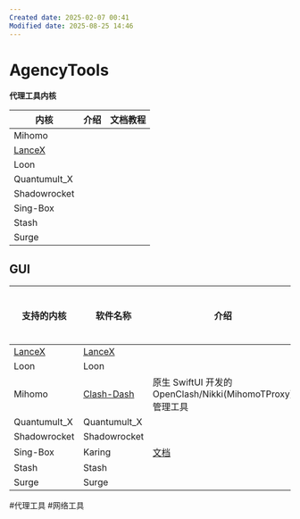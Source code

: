 ```yaml
---
Created date: 2025-02-07 00:41
Modified date: 2025-08-25 14:46
---
```

# AgencyTools

**代理工具内核**

| 内核                                          | 介绍  | 文档教程 |
| ------------------------------------------- | --- | ---- |
| Mihomo                                      |     |      |
| [LanceX](https://shadowboat.app/lancexapp/) |     |      |
| Loon                                        |     |      |
| Quantumult_X                                |     |      |
| Shadowrocket                                |     |      |
| Sing-Box                                    |     |      |
| Stash                                       |     |      |
| Surge                                       |     |      |

## GUI

| 支持的内核                                       | 软件名称                                              | 介绍                                                | 使用教程 |
| ------------------------------------------- | ------------------------------------------------- | ------------------------------------------------- | ---- |
| [LanceX](https://shadowboat.app/lancexapp/) | [LanceX](https://shadowboat.app/lancexapp/)       |                                                   |      |
| Loon                                        | Loon                                              |                                                   |      |
| Mihomo                                      | [Clash-Dash](https://github.com/bin64/Clash-Dash) | 原生 SwiftUI 开发的 OpenClash/Nikki(MihomoTProxy) 管理工具 |      |
| Quantumult_X                                | Quantumult_X                                      |                                                   |      |
| Shadowrocket                                | Shadowrocket                                      |                                                   |      |
| Sing-Box                                    | Karing                                            | [文档](https://karing.app/)                         |      |
| Stash                                       | Stash                                             |                                                   |      |
| Surge                                       | Surge                                             |                                                   |      |

#代理工具 #网络工具